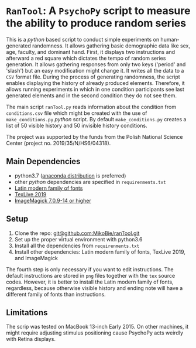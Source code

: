 # `RanTool`: A `PsychoPy` script to measure the ability to produce random series

This is a _python_ based script to conduct simple experiments on human-generated randomness. It allows gathering basic demographic data like sex, age, faculty, and dominant hand. First, it displays two instructions and afterward a red square which dictates the tempo of random series generation. It allows gathering responses from only two keys ('period' and 'slash') but an easy modification might change it. It writes all the data to a `CSV` format file. During the process of generating randomness, the script enables displaying the history of already produced elements. Therefore, it allows running experiments in which in one condition participants see last generated elements and in the second condition they do not see them.

The main script `ranTool.py` reads information about the condition from `conditions.csv` file which might be created with the use of `make_conditions.py` _python_ script. By 
default `make_conditions.py` creates a list of 50 visible history and 50 invisible history conditions.

The project was supported by the funds from the Polish National Science Center (project no. 2019/35/N/HS6/04318).

## Main Dependencies

* python3.7 ([anaconda distribution](https://www.anaconda.com/download/) is preferred)
* other _python_ dependencies are specified in `requirenments.txt`
* [Latin modern family of fonts](http://www.gust.org.pl/projects/e-foundry/latin-modern)
* [TexLive 2019](https://www.tug.org/texlive/)
* [ImageMagick 7.0.9-14 or higher](https://imagemagick.org/index.php)

## Setup

1. Clone the repo: [git@github.com:MikoBie/ranTool.git](git@github.com:MikoBie/ranTool.git)
2. Set up the proper virtual environment with python3.6
3. Install all the dependencies from `requirenments.txt`
4. Install other dependencies: Latin modern family of fonts, TexLive 2019, and ImageMagick

The fourth step is only necessary if you want to edit instructions. The default instructions are stored in `png` files together with the `tex` source codes. However, it is better to install the Latin modern family of fonts, regardless, because otherwise visible history and ending note will have a different family of fonts than instructions.

## Limitations

The scrip was tested on MacBook 13-inch Early 2015. On other machines, it might require adjusting stimulus positioning cause PsychoPy acts weirdly with Retina displays.

